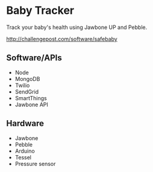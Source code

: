 # Baby Tracker

Track your baby's health using Jawbone UP and Pebble.

http://challengepost.com/software/safebaby

## Software/APIs
- Node
- MongoDB
- Twilio
- SendGrid
- SmartThings
- Jawbone API

## Hardware
- Jawbone
- Pebble
- Arduino
- Tessel
- Pressure sensor

